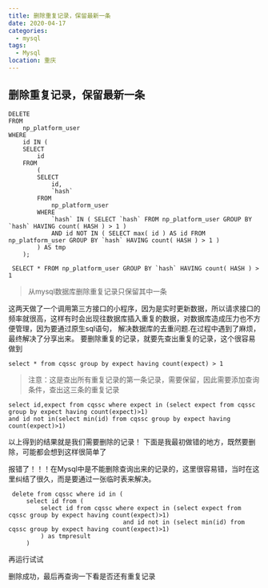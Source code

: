 ```yaml
---
title: 删除重复记录，保留最新一条
date: 2020-04-17
categories:
  - mysql
tags: 
  - Mysql
location: 重庆  
---
```

## 删除重复记录，保留最新一条
```mysql
DELETE 
FROM
	np_platform_user 
WHERE
	id IN (
	SELECT
		id 
	FROM
		(
		SELECT
			id,
			`hash` 
		FROM
			np_platform_user 
		WHERE
			`hash` IN ( SELECT `hash` FROM np_platform_user GROUP BY `hash` HAVING count( HASH ) > 1 ) 
			AND id NOT IN ( SELECT max( id ) AS id FROM np_platform_user GROUP BY `hash` HAVING count( HASH ) > 1 ) 
		) AS tmp 
	);
```
```mysql
 SELECT * FROM np_platform_user GROUP BY `hash` HAVING count( HASH ) > 1
```
>从mysql数据库删除重复记录只保留其中一条

这两天做了一个调用第三方接口的小程序，因为是实时更新数据，所以请求接口的频率就很高，这样有时会出现往数据库插入重复的数据，对数据库造成压力也不方便管理，因为要通过原生sql语句，
解决数据库的去重问题.在过程中遇到了麻烦，最终解决了分享出来。
要删除重复的记录，就要先查出重复的记录，这个很容易做到
```mysql
select * from cqssc group by expect having count(expect) > 1
```

>注意：这是查出所有重复记录的第一条记录，需要保留，因此需要添加查询条件，查出这三条的重复记录
```mysql
select id,expect from cqssc where expect in (select expect from cqssc group by expect having count(expect)>1) 
and id not in(select min(id) from cqssc group by expect having count(expect)>1)
```

 以上得到的结果就是我们需要删除的记录！
下面是我最初做错的地方，既然要删除，可能都会想到这样很简单了

报错了！！！在Mysql中是不能删除查询出来的记录的，这里很容易错，当时在这里纠结了很久，而是要通过一张临时表来解决。
 ```mysql
  delete from cqssc where id in (
      select id from (
          select id from cqssc where expect in (select expect from cqssc group by expect having count(expect)>1)
                                 and id not in (select min(id) from cqssc group by expect having count(expect)>1)
          ) as tmpresult
      )
 ```
 再运行试试

删除成功，最后再查询一下看是否还有重复记录


